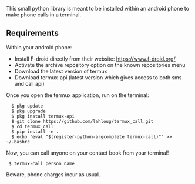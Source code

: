 This small python library is meant to be installed within an android phone to make phone calls in a terminal. 


Requirements
-------------

Within your android phone:

* Install F-droid directly from their website: https://www.f-droid.org/
* Activate the archive repository option on the known repositories menu
* Download the latest version of termux
* Download termux-api (latest version which gives access to both sms and call api)

Once you open the termux application, run on the terminal:

```
  $ pkg update
  $ pkg upgrade
  $ pkg install termux-api
  $ git clone https://github.com/lahloug/termux_call.git
  $ cd termux_call
  $ pip install -e .
  $ echo 'eval "$(register-python-argcomplete termux-call)"' >> ~/.bashrc
```

Now, you can call anyone on your contact book from your terminal!

```
 $ termux-call person_name
```

Beware, phone charges incur as usual.
